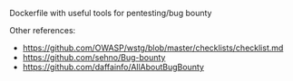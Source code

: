 Dockerfile with useful tools for pentesting/bug bounty

Other references:
* https://github.com/OWASP/wstg/blob/master/checklists/checklist.md
* https://github.com/sehno/Bug-bounty
* https://github.com/daffainfo/AllAboutBugBounty
